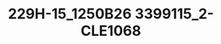 ---
title: 229H-15_1250B26 3399115_2-CLE1068
image: 229H-15_1250B26 3399115_2-CLE1068.jpg
brand: thumbs
layout: vestito
---